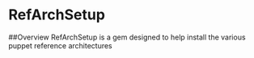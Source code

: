 # RefArchSetup

##Overview
RefArchSetup is a gem designed to help install the various puppet reference architectures

